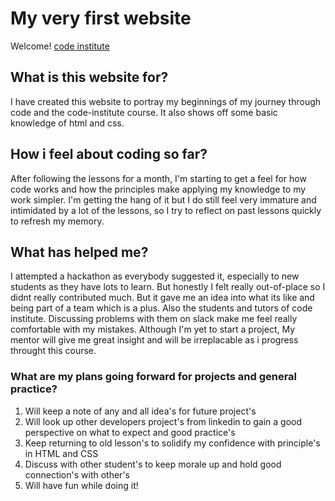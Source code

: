 # My very first website

Welcome! [code institute](https://codeinstitute.net)

## What is this website for?

I have created this website to portray my beginnings of my journey through code and the code-institute course. It also shows off some basic knowledge of html and css. 

## How i feel about coding so far?

After following the lessons for a month, I'm starting to get a feel for how code works and how the principles make applying my knowledge to my work simpler. I'm getting the hang of it but I do still feel very immature and intimidated by a lot of the lessons, so I try to reflect on past lessons quickly to refresh my memory.

## What has helped me?

I attempted a hackathon as everybody suggested it, especially to new students as they have lots to learn. But honestly I felt really out-of-place so I didnt really contributed much. But it gave me an idea into what its like and being part of a team which is a plus. Also the students and tutors of code institute. Discussing problems with them on slack make me feel really comfortable with my mistakes. Although I'm yet to start a project, My mentor will give me great insight and will be irreplacable as i progress throught this course.

### What are my plans going forward for projects and general practice?

1. Will keep a note of any and all idea's for future project's
2. Will look up other developers project's from linkedin to gain a good perspective on what to expect and good practice's
3. Keep returning to old lesson's to solidify my confidence with principle's in HTML and CSS
4. Discuss with other student's to keep morale up and hold good connection's with other's 
4. Will have fun while doing it!
